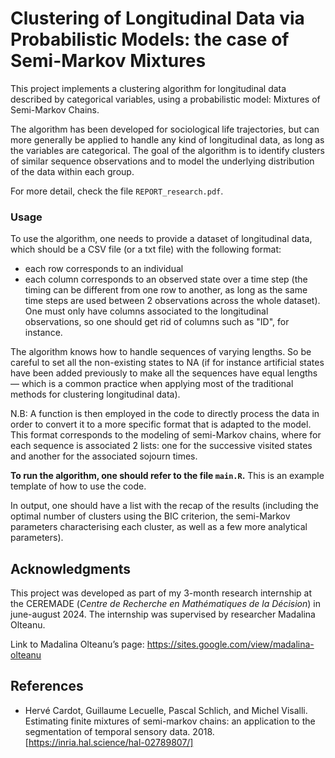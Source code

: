 # **Clustering of Longitudinal Data via Probabilistic Models: the case of Semi-Markov Mixtures**

This project implements a clustering algorithm for longitudinal data described by categorical variables, using a probabilistic model: Mixtures of Semi-Markov Chains. 

The algorithm has been developed for sociological life trajectories, but can more generally be applied to handle any kind of longitudinal data, as long as the variables are categorical. The goal of the algorithm is to identify clusters of similar sequence observations and to model the underlying distribution of the data within each group.

For more detail, check the file `REPORT_research.pdf`.

### Usage

To use the algorithm, one needs to provide a dataset of longitudinal data, which should be a CSV file (or a txt file) with the following format:

- each row corresponds to an individual
- each column corresponds to an observed state over a time step (the timing can be different from one row to another, as long as the same time steps are used between 2 observations across the whole dataset). One must only have columns associated to the longitudinal observations, so one should get rid of columns such as "ID", for instance.

The algorithm knows how to handle sequences of varying lengths. So be careful to set all the non-existing states to NA (if for instance artificial states have been added previously to make all the sequences have equal lengths — which is a common practice when applying most of the traditional methods for clustering longitudinal data).

N.B: A function is then employed in the code to directly process the data in order to convert it to a more specific format that is adapted to the model. This format corresponds to the modeling of semi-Markov chains, where for each sequence is associated 2 lists: one for the successive visited states and another for the associated sojourn times.

**To run the algorithm, one should refer to the file `main.R`.**  This is an example template of how to use the code.

In output, one should have a list with the recap of the results (including the optimal number of clusters using the BIC criterion, the semi-Markov parameters characterising each cluster, as well as a few more analytical parameters).

## **Acknowledgments**

This project was developed as part of my 3-month research internship at the CEREMADE (*Centre de Recherche en Mathématiques de la Décision*) in june-august 2024. The internship was supervised by researcher Madalina Olteanu.

Link to Madalina Olteanu’s page: https://sites.google.com/view/madalina-olteanu

## References

- Hervé Cardot, Guillaume Lecuelle, Pascal Schlich, and Michel Visalli. Estimating finite
mixtures of semi-markov chains: an application to the segmentation of temporal sensory
data. 2018. [https://inria.hal.science/hal-02789807/]
